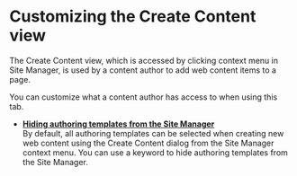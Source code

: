 # Customizing the Create Content view

The Create Content view, which is accessed by clicking context menu in Site Manager, is used by a content author to add web content items to a page.

You can customize what a content author has access to when using this tab.

-   **[Hiding authoring templates from the Site Manager](../admin-system/epc_wcm_hide_authoring_templates.md)**  
By default, all authoring templates can be selected when creating new web content using the Create Content dialog from the Site Manager context menu. You can use a keyword to hide authoring templates from the Site Manager.


